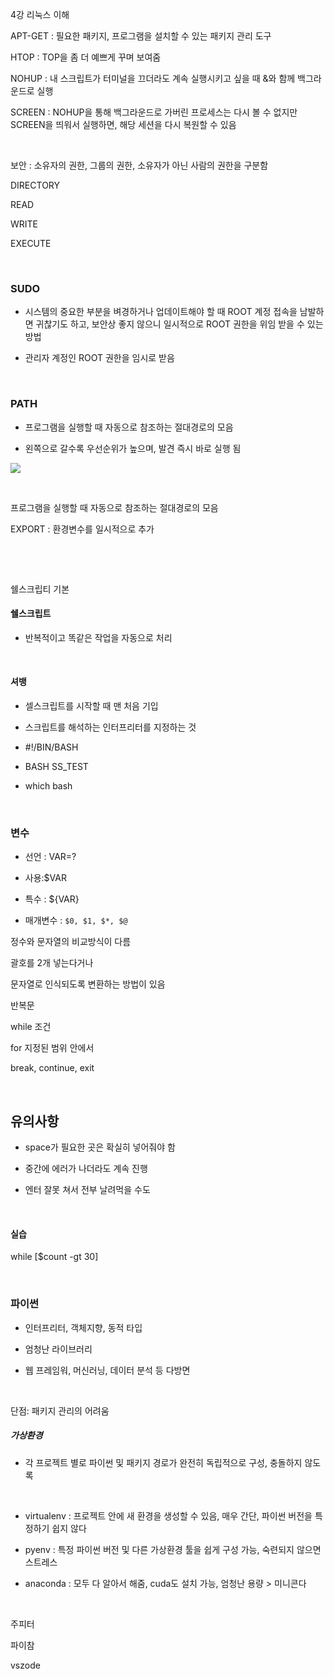 4강 리눅스 이해

APT-GET : 필요한 패키지, 프로그램을 설치할 수 있는 패키지 관리 도구

HTOP : TOP을 좀 더 예쁘게 꾸며 보여줌

NOHUP : 내 스크립트가 터미널을 끄더라도 계속 실행시키고 싶을 때 &와 함께 백그라운드로 실행

SCREEN : NOHUP을 통해 백그라운드로 가버린 프로세스는 다시 볼 수  없지만 SCREEN을 띄워서 실행하면, 해당 세션을 다시 복원할 수 있음

    

보안 : 소유자의 권한, 그룹의 권한, 소유자가 아닌 사람의 권한을 구분함 

DIRECTORY

READ

WRITE

EXECUTE

    

### SUDO

- 시스템의 중요한 부분을 벼경하거나 업데이트해야 할 때 ROOT 계정 접속을 남발하면 귀찮기도 하고, 보안상 좋지 않으니 일시적으로 ROOT 권한을 위임 받을 수 있는 방법

- 관리자 계정인 ROOT 권한을 임시로 받음

    

### PATH

- 프로그램을 실행할 때 자동으로 참조하는 절대경로의 모음

- 왼쪽으로 갈수록 우선순위가 높으며, 발견 즉시 바로 실행 됨

![](04가ㅓㅇ_assets/2023-03-08-01-07-30-image.png)

    

프로그램을 실행할 때 자동으로 참조하는 절대경로의 모음

EXPORT : 환경변수를 일시적으로 추가

    

    

쉘스크립티 기본

#### 쉘스크립트

- 반복적이고 똑같은 작업을 자동으로 처리

    

#### 셔뱅

- 셀스크립트를 시작할 때 맨 처음 기입

- 스크립트를 해석하는 인터프리터를 지정하는 것

- #!/BIN/BASH

- BASH SS_TEST

- which bash

    

### 변수

- 선언 : VAR=?

- 사용:$VAR

- 특수 : ${VAR}

- 매개변수 : `$0, $1, $*, $@`

정수와 문자열의 비교방식이 다름

괄호를 2개 넣는다거나

문자열로 인식되도록 변환하는 방법이 있음

반복문

while 조건

for 지정된 범위 안에서

break, continue, exit

    

## 유의사항

- space가 필요한 곳은 확실히 넣어줘야 함

- 중간에 에러가 나더라도 계속 진행

- 엔터 잘못 쳐서 전부 날려먹을 수도

    

#### 실습

while  [$count -gt 30]

    

### 파이썬

- 인터프리터, 객체지향, 동적 타입

- 엄청난 라이브러리

- 웹 프레임워, 머신러닝, 데이터 분석 등 다방면

    

단점: 패키지 관리의 어려움

##### 가상환경

- 각 프로젝트 별로 파이썬 및 패키지 경로가 완전히 독립적으로 구성, 충돌하지 않도록

    

- virtualenv : 프로젝트 안에 새 환경을 생성할 수 있음, 매우 간단, 파이썬 버전을 특정하기 쉽지 않다

- pyenv : 특정 파이썬 버전 및 다른 가상환경 툴을 쉽게 구성 가능, 숙련되지 않으면 스트레스

- anaconda : 모두 다 알아서 해줌, cuda도 설치 가능, 엄청난 용량 > 미니콘다

    

주피터

파이참

vszode
